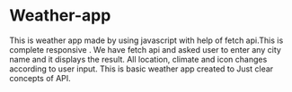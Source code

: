 # Weather-app
This is weather app made by using javascript with help of fetch api.This is complete responsive .
We have fetch api and asked user to enter any city name and it displays the result.
All location, climate and icon changes according to user input.
This is basic weather app created to Just clear concepts of API.
